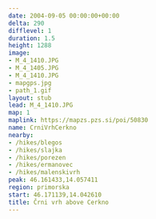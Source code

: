 ```yaml
---
date: 2004-09-05 00:00:00+00:00
delta: 290
difflevel: 1
duration: 1.5
height: 1288
image:
- M_4_1410.JPG
- M_4_1405.JPG
- M_4_1410.JPG
- mapgps.jpg
- path_1.gif
layout: stub
lead: M_4_1410.JPG
map: 1
maplink: https://mapzs.pzs.si/poi/50830
name: CrniVrhCerkno
nearby:
- /hikes/blegos
- /hikes/slajka
- /hikes/porezen
- /hikes/ermanovec
- /hikes/malenskivrh
peak: 46.161433,14.057411
region: primorska
start: 46.171139,14.042610
title: Črni vrh above Cerkno
---
```

